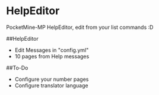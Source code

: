 # HelpEditor
PocketMine-MP HelpEditor, edit from your list commands :D

##HelpEditor
- Edit Messages in "config.yml"
- 10 pages from Help messages

##To-Do
- Configure your number pages
- Configure translator language
